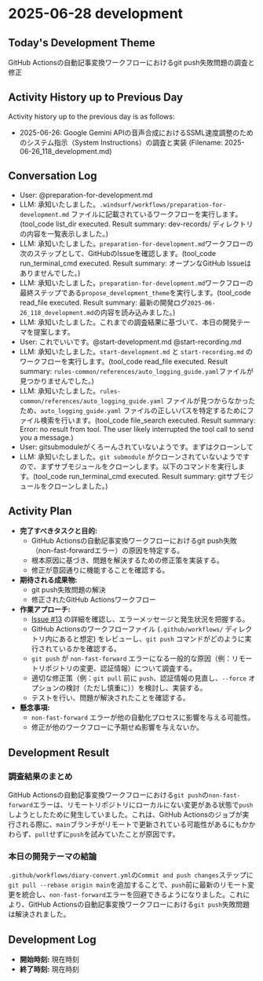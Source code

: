 # 2025-06-28 development

## Today's Development Theme

GitHub Actionsの自動記事変換ワークフローにおけるgit push失敗問題の調査と修正

## Activity History up to Previous Day
Activity history up to the previous day is as follows:
* 2025-06-26: Google Gemini APIの音声合成におけるSSML速度調整のためのシステム指示（System Instructions）の調査と実装 (Filename: 2025-06-26_118_development.md)

## Conversation Log

- User: @preparation-for-development.md
- LLM: 承知いたしました。`.windsurf/workflows/preparation-for-development.md` ファイルに記載されているワークフローを実行します。(tool_code list_dir executed. Result summary: dev-records/ ディレクトリの内容を一覧表示しました。)
- LLM: 承知いたしました。`preparation-for-development.md`ワークフローの次のステップとして、GitHubのIssueを確認します。(tool_code run_terminal_cmd executed. Result summary: オープンなGitHub Issueはありませんでした。)
- LLM: 承知いたしました。`preparation-for-development.md`ワークフローの最終ステップである`propose_development_theme`を実行します。(tool_code read_file executed. Result summary: 最新の開発ログ`2025-06-26_118_development.md`の内容を読み込みました。)
- LLM: 承知いたしました。これまでの調査結果に基づいて、本日の開発テーマを提案します。
- User: これでいいです。@start-development.md @start-recording.md
- LLM: 承知いたしました。`start-development.md` と `start-recording.md` のワークフローを実行します。(tool_code read_file executed. Result summary: `rules-common/references/auto_logging_guide.yaml`ファイルが見つかりませんでした。)
- LLM: 承知いたしました。`rules-common/references/auto_logging_guide.yaml` ファイルが見つからなかったため、`auto_logging_guide.yaml` ファイルの正しいパスを特定するためにファイル検索を行います。(tool_code file_search executed. Result summary: Error: no result from tool. The user likely interrupted the tool call to send you a message.)
- User: gitsubmoduleがくろーんされていないようです。まずはクローンして
- LLM: 承知いたしました。`git submodule` がクローンされていないようですので、まずサブモジュールをクローンします。以下のコマンドを実行します。(tool_code run_terminal_cmd executed. Result summary: gitサブモジュールをクローンしました。)

## Activity Plan

- **完了すべきタスクと目的:**
    - GitHub Actionsの自動記事変換ワークフローにおけるgit push失敗（non-fast-forwardエラー）の原因を特定する。
    - 根本原因に基づき、問題を解決するための修正策を実装する。
    - 修正が意図通りに機能することを確認する。
- **期待される成果物:**
    - git push失敗問題の解決
    - 修正されたGitHub Actionsワークフロー
- **作業アプローチ:**
    - [Issue #13](https://github.com/centervil/Docs/issues/13) の詳細を確認し、エラーメッセージと発生状況を把握する。
    - GitHub Actionsのワークフローファイル (`.github/workflows/` ディレクトリ内にあると想定) をレビューし、`git push` コマンドがどのように実行されているかを確認する。
    - `git push` が `non-fast-forward` エラーになる一般的な原因（例：リモートリポジトリの変更、認証情報）について調査する。
    - 適切な修正策（例：`git pull` 前に `push`、認証情報の見直し、`--force` オプションの検討（ただし慎重に））を検討し、実装する。
    - テストを行い、問題が解決されたことを確認する。
- **懸念事項:**
    - `non-fast-forward` エラーが他の自動化プロセスに影響を与える可能性。
    - 修正が他のワークフローに予期せぬ影響を与えないか。

## Development Result

### 調査結果のまとめ
GitHub Actionsの自動記事変換ワークフローにおける`git push`の`non-fast-forward`エラーは、リモートリポジトリにローカルにない変更がある状態で`push`しようとしたために発生していました。これは、GitHub Actionsのジョブが実行される際に、`main`ブランチがリモートで更新されている可能性があるにもかかわらず、`pull`せずに`push`を試みていたことが原因です。

### 本日の開発テーマの結論
`.github/workflows/diary-convert.yml`の`Commit and push changes`ステップに`git pull --rebase origin main`を追加することで、`push`前に最新のリモート変更を統合し、`non-fast-forward`エラーを回避できるようになりました。これにより、GitHub Actionsの自動記事変換ワークフローにおける`git push`失敗問題は解決されました。

## Development Log

- **開始時刻:** 現在時刻
- **終了時刻:** 現在時刻 